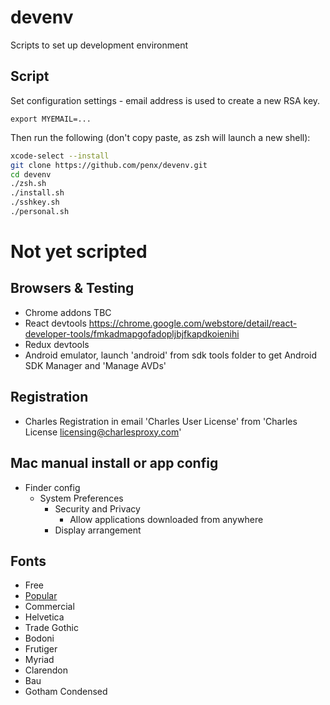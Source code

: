 # devenv

Scripts to set up development environment

## Script

Set configuration settings - email address is used to create a new RSA key.

```
export MYEMAIL=...
```

Then run the following (don't copy paste, as zsh will launch a new shell):

```sh
xcode-select --install
git clone https://github.com/penx/devenv.git
cd devenv
./zsh.sh
./install.sh
./sshkey.sh
./personal.sh
```

# Not yet scripted

## Browsers & Testing

 - Chrome addons TBC
  - React devtools https://chrome.google.com/webstore/detail/react-developer-tools/fmkadmapgofadopljbjfkapdkoienihi
  - Redux devtools
 - Android emulator, launch 'android' from sdk tools folder to get Android SDK Manager and 'Manage AVDs'

## Registration
 - Charles Registration in email 'Charles User License' from 'Charles License <licensing@charlesproxy.com>'

## Mac manual install or app config

 - Finder config
   - System Preferences
     - Security and Privacy
       - Allow applications downloaded from anywhere
     - Display arrangement

## Fonts

 - Free
  - [Popular](http://www.fontsquirrel.com/fonts/list/popular)
 - Commercial
  - Helvetica
  - Trade Gothic
  - Bodoni
  - Frutiger
  - Myriad
  - Clarendon
  - Bau
  - Gotham Condensed
